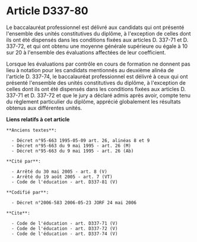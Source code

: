 # Article D337-80

Le baccalauréat professionnel est délivré aux candidats qui ont présenté l'ensemble des unités constitutives du diplôme, à
l'exception de celles dont ils ont été dispensés dans les conditions fixées aux articles D. 337-71 et D. 337-72, et qui ont
obtenu une moyenne générale supérieure ou égale à 10 sur 20 à l'ensemble des évaluations affectées de leur coefficient.

Lorsque les évaluations par contrôle en cours de formation ne donnent pas lieu à notation pour les candidats mentionnés au
deuxième alinéa de l'article D. 337-74, le baccalauréat professionnel est délivré à ceux qui ont présenté l'ensemble des
unités constitutives du diplôme, à l'exception de celles dont ils ont été dispensés dans les conditions fixées aux articles
D. 337-71 et D. 337-72 et que le jury a déclaré admis après avoir, compte tenu du règlement particulier du diplôme, apprécié
globalement les résultats obtenus aux différentes unités.

**Liens relatifs à cet article**

	**Anciens textes**:

	  - Décret n°95-663 1995-05-09 art. 26, alinéas 8 et 9
	  - Décret n°95-663 du 9 mai 1995 - art. 26 (M)
	  - Décret n°95-663 du 9 mai 1995 - art. 26 (Ab)

	**Cité par**:

	  - Arrêté du 30 mai 2005 - art. 8 (V)
	  - Arrêté du 19 août 2005 - art. 7 (VT)
	  - Code de l'éducation - art. D337-81 (V)

	**Codifié par**:

	  - Décret n°2006-583 2006-05-23 JORF 24 mai 2006

	**Cite**:

	  - Code de l'éducation - art. D337-71 (V)
	  - Code de l'éducation - art. D337-72 (V)
	  - Code de l'éducation - art. D337-74 (V)
